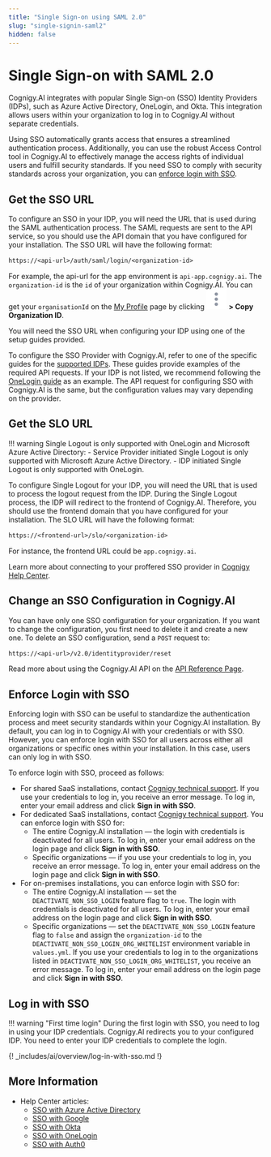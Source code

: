 ```yaml
---
title: "Single Sign-on using SAML 2.0" 
slug: "single-signin-saml2" 
hidden: false 
---
```


# Single Sign-on with SAML 2.0

Cognigy.AI integrates with popular Single Sign-on (SSO) Identity Providers (IDPs), such as Azure Active Directory, OneLogin, and Okta. This integration allows users within your organization to log in to Cognigy.AI without separate credentials.

Using SSO automatically grants access that ensures a streamlined authentication process. Additionally, you can use the robust Access Control tool in Cognigy.AI to effectively manage the access rights of individual users and fulfill security standards. If you need SSO to comply with security standards across your organization, you can [enforce login with SSO](#enforce-login-with-sso).

## Get the SSO URL

To configure an SSO in your IDP, you will need the URL that is used during the SAML authentication process. The SAML requests are sent to the API service, so you should use the API domain that you have configured for your installation. The SSO URL will have the following format:

```txt
https://<api-url>/auth/saml/login/<organization-id>
``` 

For example, the api-url for the app environment is `api-app.cognigy.ai`. The `organization-id` is the `id` of your organization within Cognigy.AI. You can get your `organisationId` on the [My Profile](../build/ai-agent-memory/profile.md) page by clicking ![vertical-ellipsis](../../_assets/icons/vertical-ellipsis.svg) **> Copy Organization ID**.

You will need the SSO URL when configuring your IDP using one of the setup guides provided.

To configure the SSO Provider with Cognigy.AI, refer to one of the specific guides for the [supported IDPs](#more-information). These guides provide examples of the required API requests. If your IDP is not listed, we recommend following the [OneLogin guide](https://support.cognigy.com/hc/en-us/articles/360016310699-OneLogin#introduction-0-0) as an example. The API request for configuring SSO with Cognigy.AI is the same, but the configuration values may vary depending on the provider.

## Get the SLO URL


!!! warning
    Single Logout is only supported with OneLogin and Microsoft Azure Active Directory:
        - Service Provider initiated Single Logout is only supported with Microsoft Azure Active Directory.
        - IDP initiated Single Logout is only supported with OneLogin.

To configure Single Logout for your IDP, you will need the URL that is used to process the logout request from the IDP. During the Single Logout process, the IDP will redirect to the frontend of Cognigy.AI. Therefore, you should use the frontend domain that you have configured for your installation. The SLO URL will have the following format:

```txt
https://<frontend-url>/slo/<organization-id>
``` 

For instance, the frontend URL could be `app.cognigy.ai`.

Learn more about connecting to your proffered SSO provider in [Cognigy Help Center](https://support.cognigy.com/hc/en-us/sections/360004563679-Single-Sign-on).

## Change an SSO Configuration in Cognigy.AI

You can have only one SSO configuration for your organization. If you want to change the configuration, you first need to delete it and create a new one. To delete an SSO configuration, send a `POST` request to:

```txt
https://<api-url>/v2.0/identityprovider/reset
``` 

Read more about using the Cognigy.AI API on the [API Reference Page](https://api-trial.cognigy.ai/openapi#post-/v2.0/identityprovider/reset).

## Enforce Login with SSO

Enforcing login with SSO can be useful to standardize the authentication process and meet security standards within your Cognigy.AI installation. By default, you can log in to Cognigy.AI with your credentials or with SSO. However, you can enforce login with SSO for all users across either all organizations or specific ones within your installation. In this case, users can only log in with SSO.

To enforce login with SSO, proceed as follows:

  - For shared SaaS installations, contact [Cognigy technical support](../../help/get-help.md). If you use your credentials to log in, you receive an error message. To log in, enter your email address and click **Sign in with SSO**.
  - For dedicated SaaS installations, contact [Cognigy technical support](../../help/get-help.md). You can enforce login with SSO for:
    - The entire Cognigy.AI installation — the login with credentials is deactivated for all users. To log in, enter your email address on the login page and click **Sign in with SSO**.
    - Specific organizations — if you use your credentials to log in, you receive an error message. To log in, enter your email address on the login page and click **Sign in with SSO**.
  - For on-premises installations, you can enforce login with SSO for:
    - The entire Cognigy.AI installation — set the `DEACTIVATE_NON_SSO_LOGIN` feature flag to `true`. The login with credentials is deactivated for all users. To log in, enter your email address on the login page and click **Sign in with SSO**. 
    - Specific organizations — set the `DEACTIVATE_NON_SSO_LOGIN` feature flag to `false` and assign the `organization-id` to the `DEACTIVATE_NON_SSO_LOGIN_ORG_WHITELIST` environment variable in `values.yml`. If you use your credentials to log in to the organizations listed in `DEACTIVATE_NON_SSO_LOGIN_ORG_WHITELIST`, you receive an error message. To log in, enter your email address on the login page and click **Sign in with SSO**.

## Log in with SSO

!!! warning "First time login"
    During the first login with SSO, you need to log in using your IDP credentials. Cognigy.AI redirects you to your configured IDP. You need to enter your IDP credentials to complete the login.

{! _includes/ai/overview/log-in-with-sso.md !}

## More Information

- Help Center articles:
    - [SSO with Azure Active Directory](https://support.cognigy.com/hc/en-us/articles/360016310859-Azure-Active-Directory)
    - [SSO with Google](https://support.cognigy.com/hc/en-us/articles/360016274780-Google)
    - [SSO with Okta](https://support.cognigy.com/hc/en-us/articles/360016311079-Okta)
    - [SSO with OneLogin](https://support.cognigy.com/hc/en-us/articles/360016310699-OneLogin)
    - [SSO with Auth0](https://support.cognigy.com/hc/en-us/articles/360018693139)
